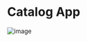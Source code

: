 # Catalog App

![image](https://user-images.githubusercontent.com/104082651/236712043-30ffbbd5-4874-42fd-b788-98a15e0ff3d2.png)


